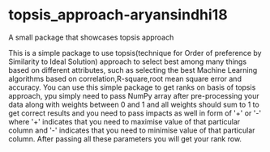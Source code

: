 # topsis_approach-aryansindhi18
A small package that showcases topsis approach

This is a simple package to use topsis(technique for Order of preference by Similarity to Ideal Solution)
approach to select best among many things based on different attributes, such as selecting the best
Machine Learning algorithms based on correlation,R-square,root mean square error and accuracy.
You can use this simple package to get ranks on basis of topsis approach, ypu simply need to pass 
NumPy array after pre-processing your data along with weights between 0 and 1 and all weights should
sum to 1 to get correct results and you need to pass impacts as well in form of '+' or '-' 
where '+' indicates that you need to maximise value of that particular column and '-' indicates that
you need to minimise value of that particular column.
After passing all these parameters you will get your rank row.
